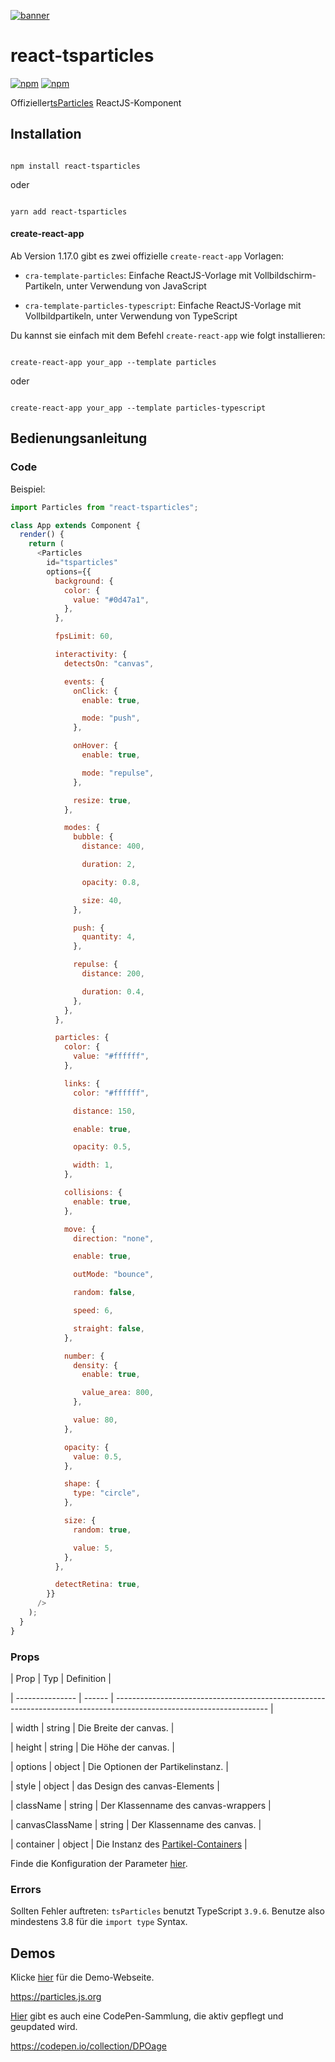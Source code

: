 [![banner](https://cdn.matteobruni.it/images/particles/banner2.png)](https://particles.js.org)

# react-tsparticles

[![npm](https://img.shields.io/npm/v/react-tsparticles)](https://www.npmjs.com/package/react-tsparticles) [![npm](https://img.shields.io/npm/dm/react-tsparticles)](https://www.npmjs.com/package/react-tsparticles)

Offizieller[tsParticles](https://github.com/matteobruni/tsparticles) ReactJS-Komponent

## Installation

```shell

npm install react-tsparticles

```

oder

```shell

yarn add react-tsparticles

```

#### create-react-app

Ab Version 1.17.0 gibt es zwei offizielle `create-react-app` Vorlagen:

- `cra-template-particles`: Einfache ReactJS-Vorlage mit Vollbildschirm-Partikeln, unter Verwendung von JavaScript

- `cra-template-particles-typescript`: Einfache ReactJS-Vorlage mit Vollbildpartikeln, unter Verwendung von TypeScript

Du kannst sie einfach mit dem Befehl `create-react-app` wie folgt installieren:

```shell script

create-react-app your_app --template particles

```

oder

```shell script

create-react-app your_app --template particles-typescript

```

## Bedienungsanleitung

### Code

Beispiel:

```javascript
import Particles from "react-tsparticles";

class App extends Component {
  render() {
    return (
      <Particles
        id="tsparticles"
        options={{
          background: {
            color: {
              value: "#0d47a1",
            },
          },

          fpsLimit: 60,

          interactivity: {
            detectsOn: "canvas",

            events: {
              onClick: {
                enable: true,

                mode: "push",
              },

              onHover: {
                enable: true,

                mode: "repulse",
              },

              resize: true,
            },

            modes: {
              bubble: {
                distance: 400,

                duration: 2,

                opacity: 0.8,

                size: 40,
              },

              push: {
                quantity: 4,
              },

              repulse: {
                distance: 200,

                duration: 0.4,
              },
            },
          },

          particles: {
            color: {
              value: "#ffffff",
            },

            links: {
              color: "#ffffff",

              distance: 150,

              enable: true,

              opacity: 0.5,

              width: 1,
            },

            collisions: {
              enable: true,
            },

            move: {
              direction: "none",

              enable: true,

              outMode: "bounce",

              random: false,

              speed: 6,

              straight: false,
            },

            number: {
              density: {
                enable: true,

                value_area: 800,
              },

              value: 80,
            },

            opacity: {
              value: 0.5,
            },

            shape: {
              type: "circle",
            },

            size: {
              random: true,

              value: 5,
            },
          },

          detectRetina: true,
        }}
      />
    );
  }
}
```

### Props

| Prop | Typ | Definition |

| --------------- | ------ | -------------------------------------------------------------------------------------------------------------------- |

| width | string | Die Breite der canvas. |

| height | string | Die Höhe der canvas. |

| options | object | Die Optionen der Partikelinstanz. |

| style | object | das Design des canvas-Elements |

| className | string | Der Klassenname des canvas-wrappers |

| canvasClassName | string | Der Klassenname des canvas. |

| container | object | Die Instanz des [Partikel-Containers](https://github.com/matteobruni/tsparticles/wiki/Particles-Container-class) |

Finde die Konfiguration der Parameter [hier](https://particles.js.org).

### Errors

Sollten Fehler auftreten: `tsParticles` benutzt TypeScript `3.9.6`. Benutze also mindestens 3.8 für die `import type` Syntax.

## Demos

Klicke [hier](https://particles.js.org) für die Demo-Webseite.

<https://particles.js.org>

[Hier](https://codepen.io/collection/DPOage) gibt es auch eine CodePen-Sammlung, die aktiv gepflegt und geupdated wird.

<https://codepen.io/collection/DPOage>
